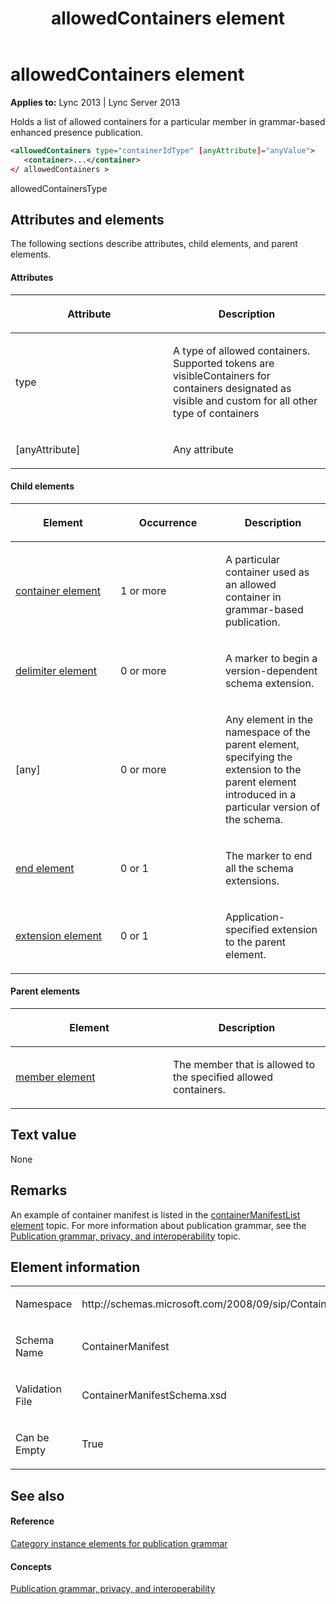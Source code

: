 ﻿---
title: allowedContainers element
TOCTitle: allowedContainers element
ms:assetid: 1baabd82-9d82-4594-8060-c9ada223d2b4
ms:mtpsurl: https://msdn.microsoft.com/library/Dn438982(v=office.15)
ms:contentKeyID: 57094026
ms.date: 07/24/2014
mtps_version: v=office.15
dev_langs:
- xml
---

# allowedContainers element


**Applies to:** Lync 2013 | Lync Server 2013

Holds a list of allowed containers for a particular member in grammar-based enhanced presence publication.

```xml
<allowedContainers type="containerIdType" [anyAttribute]="anyValue">
   <container>...</container>
</ allowedContainers >
```

allowedContainersType

## Attributes and elements

The following sections describe attributes, child elements, and parent elements.

#### Attributes

<table>
<colgroup>
<col style="width: 50%" />
<col style="width: 50%" />
</colgroup>
<thead>
<tr class="header">
<th><p>Attribute</p></th>
<th><p>Description</p></th>
</tr>
</thead>
<tbody>
<tr class="odd">
<td><p>type</p></td>
<td><p>A type of allowed containers. Supported tokens are visibleContainers for containers designated as visible and custom for all other type of containers</p></td>
</tr>
<tr class="even">
<td><p>[anyAttribute]</p></td>
<td><p>Any attribute</p></td>
</tr>
</tbody>
</table>


#### Child elements

<table>
<colgroup>
<col style="width: 33%" />
<col style="width: 33%" />
<col style="width: 33%" />
</colgroup>
<thead>
<tr class="header">
<th><p>Element</p></th>
<th><p>Occurrence</p></th>
<th><p>Description</p></th>
</tr>
</thead>
<tbody>
<tr class="odd">
<td><p><a href="container-element.md">container element</a></p></td>
<td><p>1 or more</p></td>
<td><p>A particular container used as an allowed container in grammar-based publication.</p></td>
</tr>
<tr class="even">
<td><p><a href="delimiter-element.md">delimiter element</a></p></td>
<td><p>0 or more</p></td>
<td><p>A marker to begin a version-dependent schema extension.</p></td>
</tr>
<tr class="odd">
<td><p>[any]</p></td>
<td><p>0 or more</p></td>
<td><p>Any element in the namespace of the parent element, specifying the extension to the parent element introduced in a particular version of the schema.</p></td>
</tr>
<tr class="even">
<td><p><a href="end-element.md">end element</a></p></td>
<td><p>0 or 1</p></td>
<td><p>The marker to end all the schema extensions.</p></td>
</tr>
<tr class="odd">
<td><p><a href="extension-element.md">extension element</a></p></td>
<td><p>0 or 1</p></td>
<td><p>Application-specified extension to the parent element.</p></td>
</tr>
</tbody>
</table>


#### Parent elements

<table>
<colgroup>
<col style="width: 50%" />
<col style="width: 50%" />
</colgroup>
<thead>
<tr class="header">
<th><p>Element</p></th>
<th><p>Description</p></th>
</tr>
</thead>
<tbody>
<tr class="odd">
<td><p><a href="member-element.md">member element</a></p></td>
<td><p>The member that is allowed to the specified allowed containers.</p></td>
</tr>
</tbody>
</table>


## Text value

None

## Remarks

An example of container manifest is listed in the [containerManifestList element](containermanifestlist-element.md) topic. For more information about publication grammar, see the [Publication grammar, privacy, and interoperability](publication-grammar-privacy-and-interoperability.md) topic.

## Element information

<table>
<colgroup>
<col style="width: 50%" />
<col style="width: 50%" />
</colgroup>
<tbody>
<tr class="odd">
<td><p>Namespace</p></td>
<td><p>http://schemas.microsoft.com/2008/09/sip/ContainerManifest</p></td>
</tr>
<tr class="even">
<td><p>Schema Name</p></td>
<td><p>ContainerManifest</p></td>
</tr>
<tr class="odd">
<td><p>Validation File</p></td>
<td><p>ContainerManifestSchema.xsd</p></td>
</tr>
<tr class="even">
<td><p>Can be Empty</p></td>
<td><p>True</p></td>
</tr>
</tbody>
</table>


## See also

#### Reference

[Category instance elements for publication grammar](category-instance-elements-for-publication-grammar.md)

#### Concepts

[Publication grammar, privacy, and interoperability](publication-grammar-privacy-and-interoperability.md)

